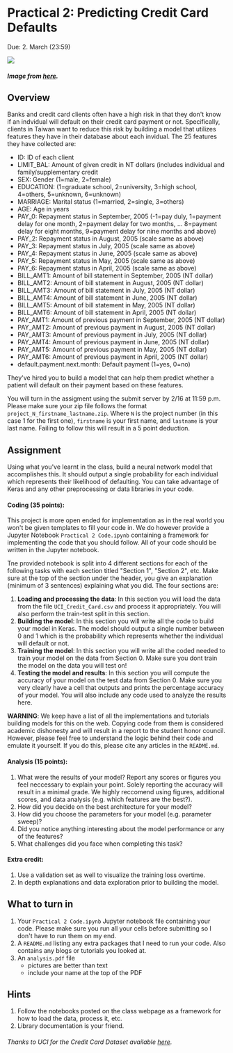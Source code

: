 Practical 2: Predicting Credit Card Defaults
=

Due: 2. March (23:59)

![](https://blog.bankbazaar.com/wp-content/uploads/2016/03/Surviving-a-Credit-Card-Default.png)
##### Image from [here](https://blog.bankbazaar.com).

Overview
-

Banks and credit card clients often have a high risk in that they don't know if an indvidual will default on their credit card payment or not. Specifically, clients in Taiwan want to reduce this risk by building a model that utilizes features they have in their database about each invidual. The 25 features they have collected are:

* ID: ID of each client
* LIMIT_BAL: Amount of given credit in NT dollars (includes individual and family/supplementary credit
* SEX: Gender (1=male, 2=female)
* EDUCATION: (1=graduate school, 2=university, 3=high school, 4=others, 5=unknown, 6=unknown)
* MARRIAGE: Marital status (1=married, 2=single, 3=others)
* AGE: Age in years
* PAY_0: Repayment status in September, 2005 (-1=pay duly, 1=payment delay for one month, 2=payment delay for two months, ... 8=payment delay for eight months, 9=payment delay for nine months and above)
* PAY_2: Repayment status in August, 2005 (scale same as above)
* PAY_3: Repayment status in July, 2005 (scale same as above)
* PAY_4: Repayment status in June, 2005 (scale same as above)
* PAY_5: Repayment status in May, 2005 (scale same as above)
* PAY_6: Repayment status in April, 2005 (scale same as above)
* BILL_AMT1: Amount of bill statement in September, 2005 (NT dollar)
* BILL_AMT2: Amount of bill statement in August, 2005 (NT dollar)
* BILL_AMT3: Amount of bill statement in July, 2005 (NT dollar)
* BILL_AMT4: Amount of bill statement in June, 2005 (NT dollar)
* BILL_AMT5: Amount of bill statement in May, 2005 (NT dollar)
* BILL_AMT6: Amount of bill statement in April, 2005 (NT dollar)
* PAY_AMT1: Amount of previous payment in September, 2005 (NT dollar)
* PAY_AMT2: Amount of previous payment in August, 2005 (NT dollar)
* PAY_AMT3: Amount of previous payment in July, 2005 (NT dollar)
* PAY_AMT4: Amount of previous payment in June, 2005 (NT dollar)
* PAY_AMT5: Amount of previous payment in May, 2005 (NT dollar)
* PAY_AMT6: Amount of previous payment in April, 2005 (NT dollar)
* default.payment.next.month: Default payment (1=yes, 0=no)

They've hired you to build a model that can help them predict whether a patient will default on their payment based on these features.

You will turn in the assigment using the submit server by 2/16 at 11:59 p.m. Please make sure your zip file follows the format `project_N_firstname_lastname.zip`. Where `N` is the project number (in this case 1 for the first one), `firstname` is your first name, and `lastname` is your last name. Failing to follow this will result in a 5 point deduction.

Assignment
-
Using what you've learnt in the class, build a neural network model that accomplishes this. It should output a single probability for each individual which represents their likelihood of defaulting. You can take advantage of Keras and any other preprocessing or data libraries in your code.

#### Coding (35 points):
This project is more open ended for implementation as in the real world you won't be given templates to fill your code in. We do however provide a Jupyter Notebook `Practical 2 Code.ipynb` containing a framework for implementing the code that you should follow. All of your code should be written in the Jupyter notebook.

Tne provided notebook is split into 4 different sections for each of the following tasks with each section titled "Section 1", "Section 2", etc. Make sure at the top of the section under the header, you give an explanation (minimum of 3 sentences) explaining what you did. The four sections are:

1. **Loading and processing the data**: In this section you will load the data from the file `UCI_Credit_Card.csv` and process it appropriately. You will also perform the train-test split in this section.
2. **Building the model**: In this section you will write all the code to build your model in Keras. The model should output a single number between 0 and 1 which is the probability which represents whether the individual will default or not.
3. **Training the model**: In this section you will write all the coded needed to train your model on the data from Section 0. Make sure you dont train the model on the data you will test on!
4. **Testing the model and results**: In this section you will compute the accuracy of your model on the test data from Section 0. Make sure you very clearly have a cell that outputs and prints the percentage accuracy of your model. You will also include any code used to analyze the results here.

**WARNING**: We keep have a list of all the implementations and tutorials building models for this on the web. Copying code from them is considered academic dishonesty and will result in a report to the student honor council. However, please feel free to understand the logic behind their code and emulate it yourself. If you do this, please cite any articles in the `README.md`.

#### Analysis (15 points):
1. What were the results of your model? Report any scores or figures you feel neccessary to explain your point. Solely reporting the accuracy will result in a minimal grade. We highly reccomend using figures, additional scores, and data analysis (e.g. which features are the best?).
2. How did you decide on the best architecture for your model?
3. How did you choose the parameters for your model (e.g. parameter sweep)?
4. Did you notice anything interesting about the model performance or any of the features?
5. What challenges did you face when completing this task?

#### Extra credit:
1. Use a validation set as well to visualize the training loss overtime.
2. In depth explanations and data exploration prior to building the model.

What to turn in
-

1. Your `Practical 2 Code.ipynb` Jupyter notebook file containing your code. Please make sure you run all your cells before submitting so I don't have to run them on my end.
2. A `README.md` listing any extra packages that I need to run your code. Also contains any blogs or tutorials you looked at. 
3. An `analysis.pdf` file
    - pictures are better than text
    - include your name at the top of the PDF

Hints
-

1. Follow the notebooks posted on the class webpage as a framework for how to load the data, process it, etc.
2. Library documentation is your friend.


###### Thanks to UCI for the Credit Card Dataset available <a href="https://archive.ics.uci.edu/ml/datasets/default+of+credit+card+clients">here</a>.
